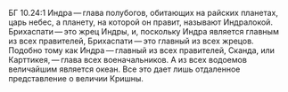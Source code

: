 БГ 10.24:1	Индра — глава полубогов, обитающих на райских планетах, царь небес, а планету, на которой он правит, называют Индралокой. Брихаспати — это жрец Индры, и, поскольку Индра является главным из всех правителей, Брихаспати — это главный из всех жрецов. Подобно тому как Индра — главный из всех правителей, Сканда, или Карттикея, — глава всех военачальников. А из всех водоемов величайшим является океан. Все это дает лишь отдаленное представление о величии Кришны.